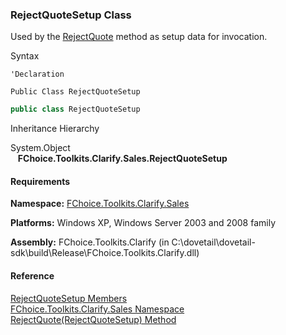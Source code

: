 ﻿### RejectQuoteSetup Class

Used by the [RejectQuote](FChoice.Toolkits.Clarify~FChoice.Toolkits.Clarify.Sales.SalesToolkit~RejectQuote(RejectQuoteSetup).md) method as setup data for invocation.

Syntax

```vbnet
'Declaration

Public Class RejectQuoteSetup 
```

```csharp
public class RejectQuoteSetup
```

Inheritance Hierarchy

System.Object  
   **FChoice.Toolkits.Clarify.Sales.RejectQuoteSetup**  

#### Requirements

**Namespace:** [FChoice.Toolkits.Clarify.Sales](FChoice.Toolkits.Clarify~FChoice.Toolkits.Clarify.Sales_namespace.md)

**Platforms:** Windows XP, Windows Server 2003 and 2008 family

**Assembly:** FChoice.Toolkits.Clarify (in C:\\dovetail\\dovetail-sdk\\build\\Release\\FChoice.Toolkits.Clarify.dll)

#### Reference

[RejectQuoteSetup Members](FChoice.Toolkits.Clarify~FChoice.Toolkits.Clarify.Sales.RejectQuoteSetup_members.md)  
[FChoice.Toolkits.Clarify.Sales Namespace](FChoice.Toolkits.Clarify~FChoice.Toolkits.Clarify.Sales_namespace.md)  
[RejectQuote(RejectQuoteSetup) Method](FChoice.Toolkits.Clarify~FChoice.Toolkits.Clarify.Sales.SalesToolkit~RejectQuote(RejectQuoteSetup).md)